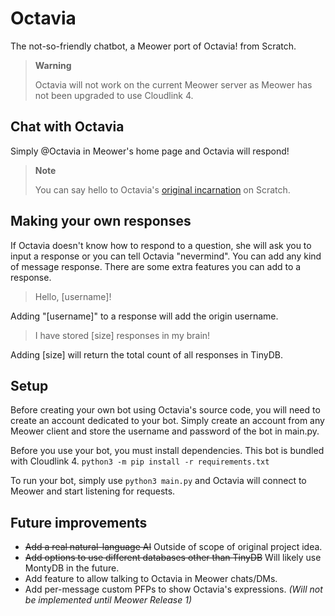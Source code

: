 # Octavia
The not-so-friendly chatbot, a Meower port of Octavia! from Scratch.

> **Warning**
>
> Octavia will not work on the current Meower server as Meower has not been upgraded to use Cloudlink 4.

## Chat with Octavia
Simply @Octavia in Meower's home page and Octavia will respond!

> **Note**
>
> You can say hello to Octavia's [original incarnation](https://scratch.mit.edu/projects/402821371/) on Scratch.

## Making your own responses
If Octavia doesn't know how to respond to a question, she will ask you to input a response or you can tell Octavia "nevermind". You can add any kind of message response. There are some extra features you can add to a response.

> Hello, [username]!

Adding "[username]" to a response will add the origin username.

> I have stored [size] responses in my brain!

Adding [size] will return the total count of all responses in TinyDB.

## Setup
Before creating your own bot using Octavia's source code, you will need to create an account dedicated to your bot. Simply create an account from any Meower client and store the username and password of the bot in main.py.

Before you use your bot, you must install dependencies. This bot is bundled with Cloudlink 4.
`python3 -m pip install -r requirements.txt`

To run your bot, simply use
`python3 main.py`
and Octavia will connect to Meower and start listening for requests.

## Future improvements
* ~~Add a real natural-language AI~~ Outside of scope of original project idea.
* ~~Add options to use different databases other than TinyDB~~ Will likely use MontyDB in the future.
* Add feature to allow talking to Octavia in Meower chats/DMs.
* Add per-message custom PFPs to show Octavia's expressions. *(Will not be implemented until Meower Release 1)*
